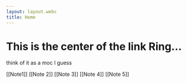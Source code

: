 ```yaml
---
layout: layout.webc
title: Home
---
```

# This is the center of the link Ring...
think of it as a moc I guess

[[Note1]]
[[Note 2]]
[[Note 3]]
[[Note 4]]
[[Note 5]]
